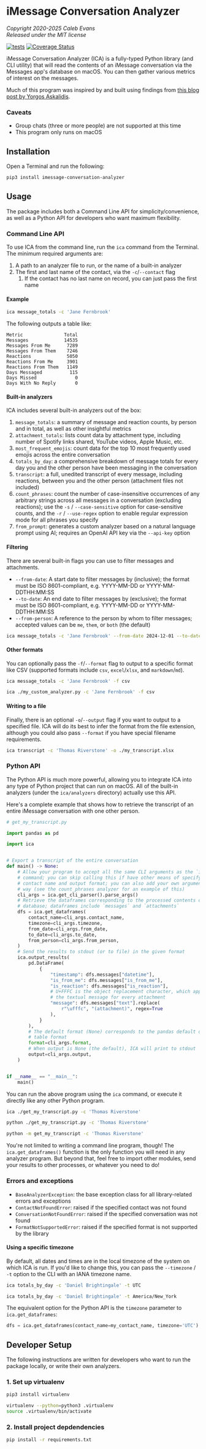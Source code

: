 # iMessage Conversation Analyzer

*Copyright 2020-2025 Caleb Evans*  
*Released under the MIT license*

[![tests](https://github.com/caleb531/imessage-conversation-analyzer/actions/workflows/tests.yml/badge.svg)](https://github.com/caleb531/imessage-conversation-analyzer/actions/workflows/tests.yml)
[![Coverage Status](https://coveralls.io/repos/caleb531/imessage-conversation-analyzer/badge.svg?branch=main)](https://coveralls.io/r/caleb531/imessage-conversation-analyzer?branch=main)

iMessage Conversation Analyzer (ICA) is a fully-typed Python library (and CLI
utility) that will read the contents of an iMessage conversation via the
Messages app's database on macOS. You can then gather various metrics of
interest on the messages.

Much of this program was inspired by and built using findings from [this blog post by Yorgos Askalidis][blog-post].

[blog-post]: https://medium.com/@yaskalidis/heres-how-you-can-access-your-entire-imessage-history-on-your-mac-f8878276c6e9

### Caveats

- Group chats (three or more people) are not supported at this time
- This program only runs on macOS

## Installation

Open a Terminal and run the following:

```sh
pip3 install imessage-conversation-analyzer
```

## Usage

The package includes both a Command Line API for simplicity/convenience, as well
as a Python API for developers who want maximum flexibility.

### Command Line API

To use ICA from the command line, run the `ica` command from the Terminal. The
minimum required arguments are:

1. A path to an analyzer file to run, or the name of a built-in analyzer
2. The first and last name of the contact, via the `-c`/`--contact` flag
   1. If the contact has no last name on record, you can just pass the first
      name

#### Example

```sh
ica message_totals -c 'Jane Fernbrook'
```

The following outputs a table like:

```
Metric               Total
Messages             14535
Messages From Me      7289
Messages From Them    7246
Reactions             5050
Reactions From Me     3901
Reactions From Them   1149
Days Messaged          115
Days Missed              0
Days With No Reply       0
```

#### Built-in analyzers

ICA includes several built-in analyzers out of the box:

1. `message_totals`: a summary of message and reaction counts, by person and in
   total, as well as other insightful metrics
2. `attachment_totals`: lists count data by attachment type, including
   number of Spotify links shared, YouTube videos, Apple Music, etc.
3. `most_frequent_emojis`: count data for the top 10 most frequently used emojis
   across the entire conversation
4. `totals_by_day`: a comprehensive breakdown of message totals for every day
   you and the other person have been messaging in the conversation
5. `transcript`: a full, unedited transcript of every message, including
   reactions, between you and the other person (attachment files not included)
6. `count_phrases`: count the number of case-insensitive occurrences of any
   arbitrary strings across all messages in a conversation (excluding
   reactions); use the `-s` / `--case-sensitive` option for case-sensitive
   counts, and the `-r` / `--use-regex` option to enable regular expression mode
   for all phrases you specify
7. `from_prompt`: generates a custom analyzer based on a natural language prompt
   using AI; requires an OpenAI API key via the `--api-key` option

#### Filtering

There are several built-in flags you can use to filter messages and attachments.

- `--from-date`: A start date to filter messages by (inclusive); the format must
  be ISO 8601-compliant, e.g. YYYY-MM-DD or YYYY-MM-DDTHH:MM:SS
- `--to-date`: An end date to filter messages by (exclusive); the format must be
  ISO 8601-compliant, e.g. YYYY-MM-DD or YYYY-MM-DDTHH:MM:SS
- `--from-person`: A reference to the person by whom to filter messages;
  accepted values can be `me`, `them`, or `both` (the default)


```sh
ica message_totals -c 'Jane Fernbrook' --from-date 2024-12-01 --to-date 2025-01-01 --from-person them
```

#### Other formats

You can optionally pass the `-f`/`--format` flag to output to a specific format
like CSV (supported formats include `csv`, `excel`/`xlsx`, and `markdown`/`md`).

```sh
ica message_totals -c 'Jane Fernbrook' -f csv
```

```sh
ica ./my_custom_analyzer.py -c 'Jane Fernbrook' -f csv
```

#### Writing to a file

Finally, there is an optional `-o`/`--output` flag if you want to output to a
specified file. ICA will do its best to infer the format from the file
extension, although you could also pass `--format` if you have special filename
requirements.

```sh
ica transcript -c 'Thomas Riverstone' -o ./my_transcript.xlsx
```

### Python API

The Python API is much more powerful, allowing you to integrate ICA into any
type of Python project that can run on macOS. All of the built-in analyzers
(under the `ica/analyzers` directory) actually use this API.

Here's a complete example that shows how to retrieve the transcript of an entire
iMessage conversation with one other person.

```python
# get_my_transcript.py

import pandas as pd

import ica


# Export a transcript of the entire conversation
def main() -> None:
    # Allow your program to accept all the same CLI arguments as the `ica`
    # command; you can skip calling this if have other means of specifying the
    # contact name and output format; you can also add your own arguments this
    # way (see the count_phrases analyzer for an example of this)
    cli_args = ica.get_cli_parser().parse_args()
    # Retrieve the dataframes corresponding to the processed contents of the
    # database; dataframes include `messages` and `attachments`
    dfs = ica.get_dataframes(
        contact_name=cli_args.contact_name,
        timezone=cli_args.timezone,
        from_date=cli_args.from_date,
        to_date=cli_args.to_date,
        from_person=cli_args.from_person,
    )
    # Send the results to stdout (or to file) in the given format
    ica.output_results(
        pd.DataFrame(
            {
                "timestamp": dfs.messages["datetime"],
                "is_from_me": dfs.messages["is_from_me"],
                "is_reaction": dfs.messages["is_reaction"],
                # U+FFFC is the object replacement character, which appears as
                # the textual message for every attachment
                "message": dfs.messages["text"].replace(
                    r"\ufffc", "(attachment)", regex=True
                ),
            }
        ),
        # The default format (None) corresponds to the pandas default dataframe
        # table format
        format=cli_args.format,
        # When output is None (the default), ICA will print to stdout
        output=cli_args.output,
    )


if __name__ == "__main__":
    main()
```

You can run the above program using the `ica` command, or execute it directly
like any other Python program.

```sh
ica ./get_my_transcript.py -c 'Thomas Riverstone'
```

```sh
python ./get_my_transcript.py -c 'Thomas Riverstone'
```

```sh
python -m get_my_transcript -c 'Thomas Riverstone'
```

You're not limited to writing a command line program, though! The
`ica.get_dataframes()` function is the only function you will need in any
analyzer program. But beyond that, feel free to import other modules, send your
results to other processes, or whatever you need to do!

### Errors and exceptions

- `BaseAnalyzerException`: the base exception class for all library-related
  errors and exceptions
- `ContactNotFoundError`: raised if the specified contact was not found
- `ConversationNotFoundError`: raised if the specified conversation was not
  found
- `FormatNotSupportedError`: raised if the specified format is not supported by
  the library

#### Using a specific timezone

By default, all dates and times are in the local timezone of the system on which
ICA is run. If you'd like to change this, you can pass the `--timezone` / `-t`
option to the CLI with an IANA timezone name.

```sh
ica totals_by_day -c 'Daniel Brightingale' -t UTC
```

```sh
ica totals_by_day -c 'Daniel Brightingale' -t America/New_York
```

The equivalent option for the Python API is the `timezone` parameter to
`ica.get_dataframes`:

```python
dfs = ica.get_dataframes(contact_name=my_contact_name, timezone='UTC')
```

## Developer Setup

The following instructions are written for developers who want to run the
package locally, or write their own analyzers.

### 1. Set up virtualenv

```sh
pip3 install virtualenv
```

```sh
virtualenv --python=python3 .virtualenv
source .virtualenv/bin/activate
```

### 2. Install project depdendencies

```sh
pip install -r requirements.txt
```
